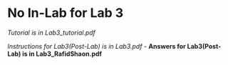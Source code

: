 # No In-Lab for Lab 3 

*Tutorial is in Lab3_tutorial.pdf*

*Instructions for Lab3(Post-Lab) is in Lab3.pdf* - __Answers for Lab3(Post-Lab) is in Lab3_RafidShaon.pdf__ 
